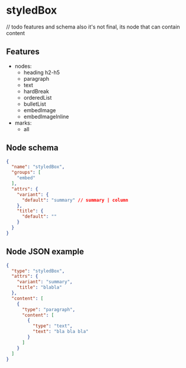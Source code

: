 # styledBox

// todo features and schema also it's not final, its node that can contain content

## Features
- nodes:
  - heading h2-h5
  - paragraph
  - text
  - hardBreak
  - orderedList
  - bulletList
  - embedImage
  - embedImageInline
- marks:
  - all


## Node schema

```json
{
  "name": "styledBox",
  "groups": [
    "embed"
  ],
  "attrs": {
    "variant": {
      "default": "summary" // summary | column
    },
    "title": {
      "default": ""
    }
  }
}
```

## Node JSON example

```json
{
  "type": "styledBox",
  "attrs": {
    "variant": "summary",
    "title": "blabla"
  },
  "content": [
    {
      "type": "paragraph",
      "content": [
        {
          "type": "text",
          "text": "bla bla bla"
        }
      ]
    }
  ]
}
```
